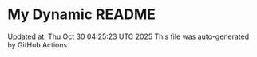 # My Dynamic README
Updated at: Thu Oct 30 04:25:23 UTC 2025
This file was auto-generated by GitHub Actions.
